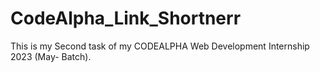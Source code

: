 # CodeAlpha_Link_Shortnerr
This is my Second task of my CODEALPHA Web Development Internship 2023 (May- Batch).

